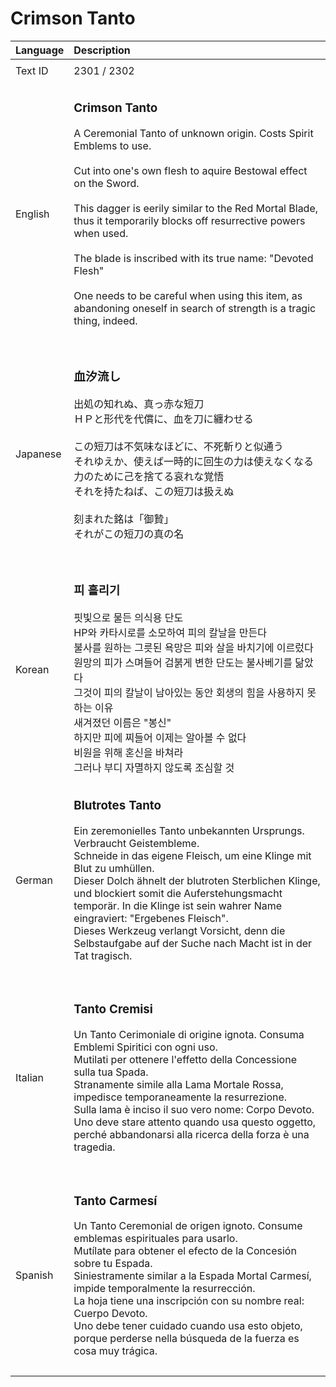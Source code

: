 # Crimson Tanto

| Language | Description |
| :------- | :---------- |
|||
| Text ID | 2301 / 2302 |
|||
| English | <h3>**Crimson Tanto**</h3>A Ceremonial Tanto of unknown origin. Costs Spirit Emblems to use.<br><br>Cut into one's own flesh to aquire Bestowal effect on the Sword.<br><br>This dagger is eerily similar to the Red Mortal Blade, thus it temporarily blocks off resurrective powers when used.<br><br>The blade is inscribed with its true name: "Devoted Flesh"<br><br>One needs to be careful when using this item, as abandoning oneself in search of strength is a tragic thing, indeed.<h3> |
|||
| Japanese | <h3>**血汐流し**</h3>出処の知れぬ、真っ赤な短刀<br>ＨＰと形代を代償に、血を刀に纏わせる<br><br>この短刀は不気味なほどに、不死斬りと似通う<br>それゆえか、使えば一時的に回生の力は使えなくなる<br>力のために己を捨てる哀れな覚悟<br>それを持たねば、この短刀は扱えぬ<br><br>刻まれた銘は「御贄」<br>それがこの短刀の真の名<h3> |
|||
| Korean | <h3>**피 흘리기**</h3>핏빛으로 물든 의식용 단도<br>HP와 카타시로를 소모하여 피의 칼날을 만든다<br>불사를 원하는 그릇된 욕망은 피와 살을 바치기에 이르렀다<br>원망의 피가 스며들어 검붉게 변한 단도는 불사베기를 닮았다<br>그것이 피의 칼날이 남아있는 동안 회생의 힘을 사용하지 못하는 이유<br>새겨졌던 이름은 "봉신"<br>하지만 피에 찌들어 이제는 알아볼 수 없다<br>비원을 위해 혼신을 바쳐라<br>그러나 부디 자멸하지 않도록 조심할 것 |
|||
| German | <h3>**Blutrotes Tanto**</h3>Ein zeremonielles Tanto unbekannten Ursprungs. Verbraucht Geistembleme.<br>Schneide in das eigene Fleisch, um eine Klinge mit Blut zu umhüllen.<br>Dieser Dolch ähnelt der blutroten Sterblichen Klinge, und blockiert somit die Auferstehungsmacht temporär. In die Klinge ist sein wahrer Name eingraviert: "Ergebenes Fleisch".<br>Dieses Werkzeug verlangt Vorsicht, denn die Selbstaufgabe auf der Suche nach Macht ist in der Tat tragisch.<h3> |
|||
| Italian | <h3>**Tanto Cremisi**</h3>Un Tanto Cerimoniale di origine ignota. Consuma Emblemi Spiritici con ogni uso.<br>Mutilati per ottenere l'effetto della Concessione sulla tua Spada.<br>Stranamente simile alla Lama Mortale Rossa, impedisce temporaneamente la resurrezione.<br>Sulla lama è inciso il suo vero nome: Corpo Devoto.<br>Uno deve stare attento quando usa questo oggetto, perché abbandonarsi alla ricerca della forza è una tragedia.<h3> |
|||
| Spanish | <h3>**Tanto Carmesí**</h3>Un Tanto Ceremonial de origen ignoto. Consume emblemas espirituales para usarlo.<br>Mutílate para obtener el efecto de la Concesión sobre tu Espada.<br>Siniestramente similar a la Espada Mortal Carmesí, impide temporalmente la resurrección.<br>La hoja tiene una inscripción con su nombre real: Cuerpo Devoto.<br>Uno debe tener cuidado cuando usa esto objeto, porque perderse nella búsqueda de la fuerza es cosa muy trágica.<h3> |
